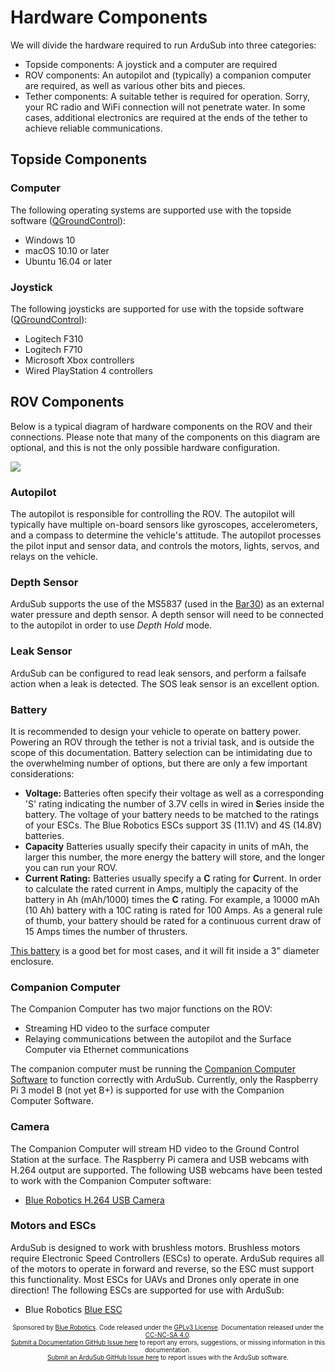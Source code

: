 # Hardware Components

We will divide the hardware required to run ArduSub into three categories:

- Topside components: A joystick and a computer are required
- ROV components: An autopilot and (typically) a companion computer are required, as well as various other bits and pieces.
- Tether components: A suitable tether is required for operation. Sorry, your RC radio and WiFi connection will not penetrate water. In some cases, additional electronics are required at the ends of the tether to achieve reliable communications.

## Topside Components

### Computer

The following operating systems are supported use with the topside software ([QGroundControl](http://qgroundcontrol.com/)):

- Windows 10
- macOS 10.10 or later
- Ubuntu 16.04 or later

### Joystick

The following joysticks are supported for use with the topside software ([QGroundControl](http://qgroundcontrol.com/)):

- Logitech F310
- Logitech F710
- Microsoft Xbox controllers
- Wired PlayStation 4 controllers

## ROV Components

Below is a typical diagram of hardware components on the ROV and their connections. Please note that many of the components on this diagram are optional, and this is not the only possible hardware configuration.

<img src="/images/hardware-diagram.png" class="img-responsive img-center" style="max-height:600px;">

### Autopilot

The autopilot is responsible for controlling the ROV. The autopilot will typically have multiple on-board sensors like gyroscopes, accelerometers, and a compass to determine the vehicle's attitude. The autopilot processes the pilot input and sensor data, and controls the motors, lights, servos, and relays on the vehicle.

### Depth Sensor

ArduSub supports the use of the MS5837 (used in the [Bar30](https://bluerobotics.com/store/sensors-sonars-cameras/sensors/bar30-sensor-r1/)) as an external water pressure and depth sensor. A depth sensor will need to be connected to the autopilot in order to use *Depth Hold* mode.

### Leak Sensor

ArduSub can be configured to read leak sensors, and perform a failsafe action when a leak is detected. The SOS leak sensor is an excellent option.

### Battery

It is recommended to design your vehicle to operate on battery power. Powering an ROV through the tether is not a trivial task, and is outside the scope of this documentation. Battery selection can be intimidating due to the overwhelming number of options, but there are only a few important considerations:

- **Voltage:** Batteries often specify their voltage as well as a corresponding 'S' rating indicating the number of 3.7V cells in wired in **S**eries inside the battery. The voltage of your battery needs to be matched to the ratings of your ESCs. The Blue Robotics ESCs support 3S (11.1V) and 4S (14.8V) batteries. 
- **Capacity** Batteries usually specify their capacity in units of mAh, the larger this number, the more energy the battery will store, and the longer you can run your ROV.
- **Current Rating:** Batteries usually specify a **C** rating for **C**urrent. In order to calculate the rated current in Amps, multiply the capacity of the battery in Ah (mAh/1000) times the **C** rating. For example, a 10000 mAh (10 Ah) battery with a 10C rating is rated for 100 Amps. As a general rule of thumb, your battery should be rated for a continuous current draw of 15 Amps times the number of thrusters.

[This battery](https://hobbyking.com/en_us/multistar-high-capacity-4s-10000mah-multi-rotor-lipo-pack.html?___store=en_us) is a good bet for most cases, and it will fit inside a 3" diameter enclosure.

### Companion Computer

The Companion Computer has two major functions on the ROV:

- Streaming HD video to the surface computer
- Relaying communications between the autopilot and the Surface Computer via Ethernet communications

The companion computer must be running the [Companion Computer Software](/getting-started/installation.md/raspberry-pi) to function correctly with ArduSub. Currently, only the Raspberry Pi 3 model B (not yet B+) is supported for use with the Companion Computer Software.

### Camera

The Companion Computer will stream HD video to the Ground Control Station at the surface. The Raspberry Pi camera and USB webcams with H.264 output are supported. The following USB webcams have been tested to work with the Companion Computer software:

- [Blue Robotics H.264 USB Camera](https://www.bluerobotics.com/store/electronics/cam-usb-low-light-r1/)

### Motors and ESCs

ArduSub is designed to work with brushless motors. Brushless motors require Electronic Speed Controllers (ESCs) to operate. ArduSub requires all of the motors to operate in forward and reverse, so the ESC must support this functionality. Most ESCs for UAVs and Drones only operate in one direction! The following ESCs are supported for use with ArduSub:

- Blue Robotics [Blue ESC](http://www.bluerobotics.com/store/thrusters/besc30-r2/)

<p style="font-size:10px; text-align:center">
Sponsored by <a href="http://www.bluerobotics.com/">Blue Robotics</a>. Code released under the <a href="https://github.com/bluerobotics/ardusub/blob/master/COPYING.txt">GPLv3 License</a>. Documentation released under the <a href="https://creativecommons.org/licenses/by-nc-sa/4.0/">CC-NC-SA 4.0</a>.<br />
<a href="https://github.com/bluerobotics/ardusub-gitbook/issues/">Submit a Documentation GitHub Issue here</a> to report any errors, suggestions, or missing information in this documentation.<br />
<a href="https://github.com/bluerobotics/ardusub/issues/">Submit an ArduSub GitHub Issue here</a> to report issues with the ArduSub software.
</p>
